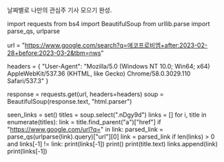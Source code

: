 날짜별로 나만의 관심주 기사 모으기 완성.

import requests
from bs4 import BeautifulSoup
from urllib.parse import parse_qs, urlparse

url = "https://www.google.com/search?q=에코프로비엠+after:2023-02-28+before:2023-03-2&tbm=nws"

headers = {
    "User-Agent": "Mozilla/5.0 (Windows NT 10.0; Win64; x64) AppleWebKit/537.36 (KHTML, like Gecko) Chrome/58.0.3029.110 Safari/537.3"
}

response = requests.get(url, headers=headers)
soup = BeautifulSoup(response.text, "html.parser")

seen_links = set()
titles = soup.select(".nDgy9d")
links = []
for i, title in enumerate(titles):
    link = title.find_parent("a")["href"]
    if "https://www.google.com/url?q=" in link:
        parsed_link = parse_qs(urlparse(link).query)["url"][0]
        link = parsed_link
    if len(links) > 0 and links[-1] != link:
        print(links[-1])
        print()
    print(title.text)
    links.append(link)
print(links[-1])
